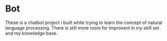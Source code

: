 # Bot
These is a chatbot project i built while trying to learn the concept of natural language processing.
There is still more room for  improvent in my skill set and my knowledge base.
